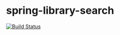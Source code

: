# spring-library-search

[![Build Status](https://travis-ci.org/GrigoriyLyullin/spring-library-search.svg?branch=master)](https://travis-ci.org/GrigoriyLyullin/spring-library-search)